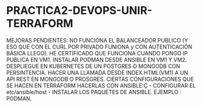 # PRACTICA2-DEVOPS-UNIR-TERRAFORM
MEJORAS PENDIENTES:
NO FUNCIONA EL BALANCEADOR PUBLICO (Y ESO QUE CON EL CURL POR PRIVADO FUNIONA y CON AUTENTICACIÓN BÁSICA LLEGO). HE CERTIFICADO QUE FUNCIONA CUANDO PONGO IP PUBLICA EN VM1.
INSTALAR PODMAN DESDE ANSIBLE EN VM1 Y VM2.
DESPLIEGUE EN KUBERNETES DE UN POSTGRES O MONGODB CON PERSINTENCIA.
HACER UNA LLAMADA DESDE INDEX.HTML(VM1) A UN API REST EN MONGODB O PROSGRES.
CIERTAS CONFIGURACIONES QUE SE HACEN EN TERRAFORM HACERLAS CON ANSIBLE:Ç
        - CONFIGURAR EL etc/ansible/host
        - INSTALAR LOS PAQUETES DE ANSIBLE. EJEMPLO : PODMAN.
        

